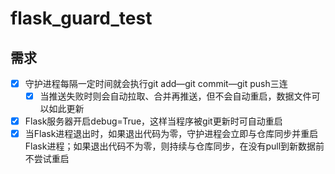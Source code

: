 # flask_guard_test

## 需求

- [x] 守护进程每隔一定时间就会执行git add—git commit—git push三连
    - [x] 当推送失败时则会自动拉取、合并再推送，但不会自动重启，数据文件可以如此更新
- [x] Flask服务器开启debug=True，这样当程序被git更新时可自动重启
- [x] 当Flask进程退出时，如果退出代码为零，守护进程会立即与仓库同步并重启Flask进程；如果退出代码不为零，则持续与仓库同步，在没有pull到新数据前不尝试重启
